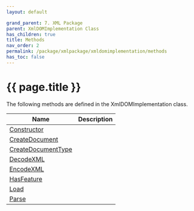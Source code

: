 ```yaml
---
layout: default

grand_parent: 7. XML Package
parent: XmlDOMImplementation Class
has_children: true
title: Methods
nav_order: 2
permalink: /package/xmlpackage/xmldomimplementation/methods
has_toc: false
---
```

# {{ page.title }}

The following methods are defined in the XmlDOMImplementation class.

|Name       | Description |
|----------	|-------------|
| [Constructor](/package/xmlpackage/xmldomimplementation/methods/constructor) | |
| [CreateDocument](/package/xmlpackage/xmldomimplementation/methods/createdocument) | |
| [CreateDocumentType](/package/xmlpackage/xmldomimplementation/methods/createdocumenttype) | |
| [DecodeXML](/package/xmlpackage/xmldomimplementation/methods/decodexml) | |
| [EncodeXML](/package/xmlpackage/xmldomimplementation/methods/encodexml) | |
| [HasFeature](/package/xmlpackage/xmldomimplementation/methods/hasfeature) | |
| [Load](/package/xmlpackage/xmldomimplementation/methods/load) | |
| [Parse](/package/xmlpackage/xmldomimplementation/methods/parse) | |
